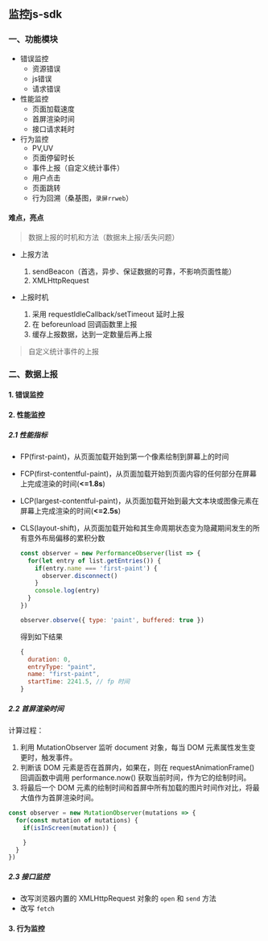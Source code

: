 ## 监控js-sdk

### 一、功能模块

  - 错误监控
    - 资源错误
    - js错误
    - 请求错误
  - 性能监控
    - 页面加载速度
    - 首屏渲染时间
    - 接口请求耗时
  - 行为监控
    - PV,UV
    - 页面停留时长
    - 事件上报（自定义统计事件）
    - 用户点击
    - 页面跳转
    - 行为回溯（桑基图，`录屏rrweb`）

#### 难点，亮点

> 数据上报的时机和方法（数据未上报/丢失问题）

- 上报方法
  1. sendBeacon（首选，异步、保证数据的可靠，不影响页面性能）
  2. XMLHttpRequest

- 上报时机
  1. 采用 requestIdleCallback/setTimeout 延时上报
  2. 在 beforeunload 回调函数里上报
  3. 缓存上报数据，达到一定数量后再上报

> 自定义统计事件的上报

### 二、数据上报

#### 1. 错误监控

#### 2. 性能监控
##### 2.1 性能指标

- FP(first-paint)，从页面加载开始到第一个像素绘制到屏幕上的时间
- FCP(first-contentful-paint)，从页面加载开始到页面内容的任何部分在屏幕上完成渲染的时间(**<=1.8s**)
- LCP(largest-contentful-paint)，从页面加载开始到最大文本块或图像元素在屏幕上完成渲染的时间(**<=2.5s**)
- CLS(layout-shift)，从页面加载开始和其生命周期状态变为隐藏期间发生的所有意外布局偏移的累积分数

  ```js
  const observer = new PerformanceObserver(list => {
    for(let entry of list.getEntries()) {
      if(entry.name === 'first-paint') {
        observer.disconnect()
      }
      console.log(entry)
    }
  })

  observer.observe({ type: 'paint', buffered: true })
  ```

  得到如下结果

  ```js
  {
    duration: 0,
    entryType: "paint",
    name: "first-paint",
    startTime: 2241.5, // fp 时间
  }
  ```

##### 2.2 首屏渲染时间

计算过程：

1. 利用 MutationObserver 监听 document 对象，每当 DOM 元素属性发生变更时，触发事件。
2. 判断该 DOM 元素是否在首屏内，如果在，则在 requestAnimationFrame() 回调函数中调用 performance.now() 获取当前时间，作为它的绘制时间。
3. 将最后一个 DOM 元素的绘制时间和首屏中所有加载的图片时间作对比，将最大值作为首屏渲染时间。

```js
const observer = new MutationObserver(mutations => {
  for(const mutation of mutations) {
    if(isInScreen(mutation)) {

    }
  }
})
```

##### 2.3 接口监控

- 改写浏览器内置的 XMLHttpRequest 对象的 `open` 和 `send` 方法
- 改写 `fetch`

#### 3. 行为监控
